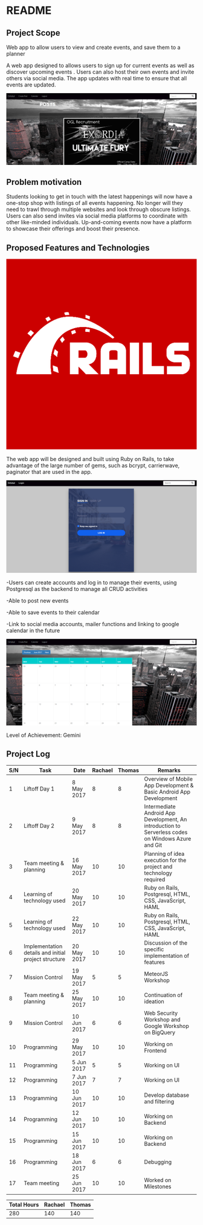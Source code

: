 # README

## Project Scope
Web app to allow users to view and create events, and save them to a planner

A web app designed to allows users to sign up for current events as well as discover upcoming events . Users can also host their own events and invite others via social media. The app updates with real time to ensure that all events are updated.

![homepage.png](assets/homepage.png)

## Problem motivation
Students looking to get in touch with the latest happenings will now have a one-stop shop with listings of all events happening. No longer will they need to trawl through multiple websites and look through obscure listings. Users can also send invites via social media platforms to coordinate with other like-minded individuals. Up-and-coming events now have a platform to showcase their offerings and boost their presence.

## Proposed Features and Technologies 
![ror.png](assets/ror.png)

The web app will be designed and built using Ruby on Rails, to take advantage of the large number of gems, such as bcrypt, carrierwave, paginator that are used in the app.

![login.PNG](assets/login.PNG)

-Users can create accounts and log in to manage their events, using Postgresql as the backend to manage all CRUD activities

-Able to post new events

-Able to save events to their calendar

-Link to social media accounts, mailer functions and linking to google calendar in the future

![calendar.PNG](assets/calendar.PNG)

Level of Achievement: Gemini

## Project Log

| S/N | Task | Date | Rachael | Thomas | Remarks |
| --- | --- | --- | --- | --- | --- |
| 1 | Liftoff Day 1 | 8 May 2017 | 8 | 8 | Overview of Mobile App Development & Basic Android App Development |
| 2 | Liftoff Day 2 | 9 May 2017 | 8 | 8 | Intermediate Android App Development, An introduction to Serverless codes on Windows Azure and Git |
| 3 | Team meeting & planning | 16 May 2017 | 10 | 10 | Planning of idea execution for the project and technology required |
| 4 | Learning of technology used | 20 May 2017 | 10 | 10 | Ruby on Rails, Postgresql, HTML, CSS, JavaScript, HAML |
| 5 | Learning of technology used | 22 May 2017 | 10 | 10 | Ruby on Rails, Postgresql, HTML, CSS, JavaScript, HAML |
| 6 | Implementation details and initial project structure | 20 May 2017 | 10 | 10 | Discussion of the specific implementation of features |
| 7 | Mission Control | 19 May 2017 | 5 | 5 | MeteorJS Workshop |
| 8 | Team meeting & planning | 25 May 2017 | 10 | 10 | Continuation of ideation |
| 9 | Mission Control | 10 Jun 2017 | 6 | 6 | Web Security Workshop and Google Workshop on BigQuery |
| 10 | Programming | 29 May 2017 | 10 | 10 | Working on Frontend |
| 11 | Programming | 5 Jun 2017 | 5 | 5 | Working on UI |
| 12 | Programming | 7 Jun 2017 | 7 | 7 | Working on UI |
| 13 | Programming | 10 Jun 2017 | 10 | 10 | Develop database and filtering |
| 14 | Programming | 12 Jun 2017 | 10 | 10 | Working on Backend |
| 15 | Programming | 15 Jun 2017 | 10 | 10 | Working on Backend |
| 16 | Programming | 18 Jun 2017 | 6 | 6 | Debugging |
| 17 | Team meeting | 25 Jun 2017 | 10 | 10 | Worked on Milestones |


| Total Hours | Rachael | Thomas |
| --- | --- | --- |
| 280 | 140 | 140 |




